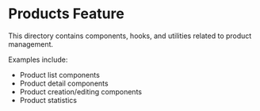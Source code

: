 
# Products Feature

This directory contains components, hooks, and utilities related to product management.

Examples include:
- Product list components
- Product detail components
- Product creation/editing components
- Product statistics
